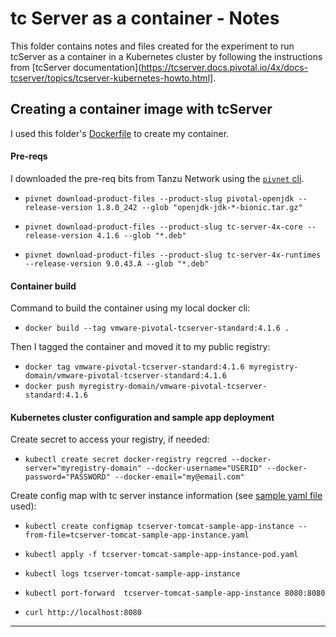 # tc Server as a container - Notes

This folder contains notes and files created for the experiment to run tcServer as a container in a Kubernetes cluster by following the instructions from [tcServer documentation](https://tcserver.docs.pivotal.io/4x/docs-tcserver/topics/tcserver-kubernetes-howto.html].

## Creating a container image with tcServer

I used this folder's [Dockerfile](./Dockerfile) to create my container.

#### Pre-reqs 

I downloaded the pre-req bits from Tanzu Network using the [`pivnet` cli](https://github.com/pivotal-cf/pivnet-cli/releases).

- `pivnet download-product-files --product-slug pivotal-openjdk --release-version 1.8.0_242 --glob "openjdk-jdk-*-bionic.tar.gz"`

- `pivnet download-product-files --product-slug tc-server-4x-core --release-version 4.1.6 --glob "*.deb"`

- `pivnet download-product-files --product-slug tc-server-4x-runtimes --release-version 9.0.43.A --glob "*.deb"`


#### Container build

Command to build the container using my local docker cli:

- `docker build --tag vmware-pivotal-tcserver-standard:4.1.6 .`

Then I tagged the container and moved it to my public registry:

- `docker tag vmware-pivotal-tcserver-standard:4.1.6 myregistry-domain/vmware-pivotal-tcserver-standard:4.1.6`
- `docker push myregistry-domain/vmware-pivotal-tcserver-standard:4.1.6`


#### Kubernetes cluster configuration and sample app deployment

Create secret to access your registry, if needed:

- `kubectl create secret docker-registry regcred --docker-server="myregistry-domain" --docker-username="USERID" --docker-password="PASSWORD" --docker-email="my@email.com"`

Create config map with tc server instance information (see [sample yaml file](tcserver-tomcat-sample-app-instance.yaml) used):

- `kubectl create configmap tcserver-tomcat-sample-app-instance --from-file=tcserver-tomcat-sample-app-instance.yaml`

- `kubectl apply -f tcserver-tomcat-sample-app-instance-pod.yaml`

- `kubectl logs tcserver-tomcat-sample-app-instance`

- `kubectl port-forward  tcserver-tomcat-sample-app-instance 8080:8080`

- `curl http://localhost:8080`

--- 